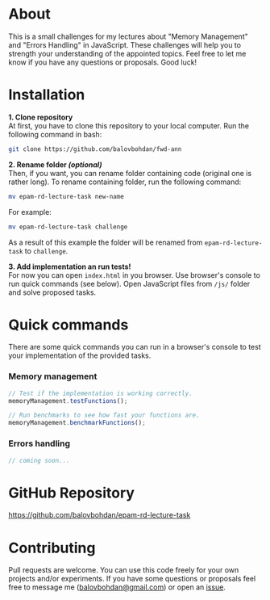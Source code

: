 # About
This is a small challenges for my lectures about "Memory Management" and "Errors Handling"
in JavaScript. These challenges will help you to strength your understanding of the appointed
topics. Feel free to let me know if you have any questions or proposals. Good luck!

# Installation
**1. Clone repository**<br>
At first, you have to clone this repository to your local computer. Run the following
command in bash:
```bash
git clone https://github.com/balovbohdan/fwd-ann
```

**2. Rename folder _(optional)_**<br>
Then, if you want, you can rename folder containing code (original one is rather long).
To rename containing folder, run the following command:
```bash
mv epam-rd-lecture-task new-name
``` 
For example:
```bash
mv epam-rd-lecture-task challenge
```
As a result of this example the folder will be renamed from `epam-rd-lecture-task` to `challenge`.

**3. Add implementation an run tests!**<br>
For now you can open `index.html` in you browser. Use browser's console to run quick commands
(see below). Open JavaScript files from `/js/` folder and solve proposed tasks.

# Quick commands
There are some quick commands you can run in a browser's console to test your implementation
of the provided tasks.
### Memory management
```javascript
// Test if the implementation is working correctly.
memoryManagement.testFunctions();

// Run benchmarks to see how fast your functions are.
memoryManagement.benchmarkFunctions();
```
### Errors handling
```javascript
// coming soon...
```

# GitHub Repository
https://github.com/balovbohdan/epam-rd-lecture-task

# Contributing
Pull requests are welcome. You can use this code freely for
your own projects and/or experiments. If you have some questions or proposals
feel free to message me (<balovbohdan@gmail.com>) or open an
[issue](https://github.com/balovbohdan/epam-rd-lecture-task/issues).
